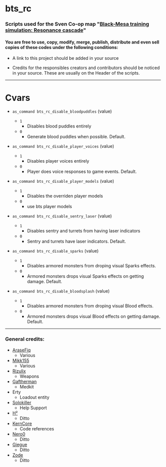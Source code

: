 # bts_rc

### Scripts used for the Sven Co-op map "[Black-Mesa training simulation: Resonance cascade](http://scmapdb.wikidot.com/map:blackmesa-training-simulation:resonance-cascade)"

#### You are free to use, copy, modify, merge, publish, distribute and even sell copies of these codes under the following conditions:

- A link to this project should be added in your source

- Credits for the responsibles creators and contributors should be noticed in your source. These are usually on the Header of the scripts.

---

# Cvars

- ``as_command bts_rc_disable_bloodpuddles`` (value)
    - ``1``
        - Disables blood puddles entirely
    - ``0``
        - Generate blood puddles when possible. Default.

- ``as_command bts_rc_disable_player_voices`` (value)
    - ``1``
        - Disables player voices entirely
    - ``0``
        - Player does voice responses to game events. Default.

- ``as_command bts_rc_disable_player_models`` (value)
    - ``1``
        - Disables the overriden player models
    - ``0``
        - use bts player models

- ``as_command bts_rc_disable_sentry_laser`` (value)
    - ``1``
        - Disables sentry and turrets from having laser indicators
    - ``0``
        - Sentry and turrets have laser indicators. Default.

- ``as_command bts_rc_disable_sparks`` (value)
    - ``1``
        - Disables armored monsters from droping visual Sparks effects.
    - ``0``
        - Armored monsters drops visual Sparks effects on getting damage. Default.

- ``as_command bts_rc_disable_bloodsplash`` (value)
    - ``1``
        - Disables armored monsters from droping visual Blood effects.
    - ``0``
        - Armored monsters drops visual Blood effects on getting damage. Default.

---

### General credits:
- [AraseFiq](https://github.com/AraseFiq)
    - Various
- [Mikk155](https://github.com/Mikk155)
    - Various
- [Rizulix](https://github.com/Rizulix)
    - Weapons
- [Gaftherman](https://github.com/Gaftherman)
    - Medkit
- Erty
    - Loadout entity
- [Solokiller](https://github.com/SamVanheer)
    - Help Support
- [H²](https://github.com/h2whoa)
    - Ditto
- [KernCore](https://github.com/KernCore91)
    - Code references
- [Nero0](https://github.com/Neyami)
    - Ditto
- [Giegue](https://github.com/JulianR0)
    - Ditto
- [Zode](https://github.com/Zode)
    - Ditto
